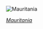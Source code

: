 
![Mauritania](https://www.gstatic.com/prettyearth/assets/full/6382.jpg)

*[Mauritania](https://www.google.com/maps/@18.997003,-14.253373,17z/data=!3m1!1e3)*
